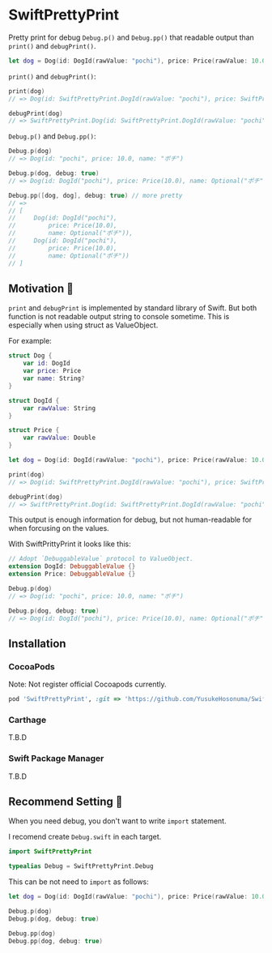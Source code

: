 # SwiftPrettyPrint

Pretty print for debug `Debug.p()` and `Debug.pp()` that readable output than `print()` and `debugPrint()`.

```swift
let dog = Dog(id: DogId(rawValue: "pochi"), price: Price(rawValue: 10.0), name: "ポチ")
```

`print()` and `debugPrint()`:

```swift
print(dog)
// => Dog(id: SwiftPrettyPrint.DogId(rawValue: "pochi"), price: SwiftPrettyPrint.Price(rawValue: 10.0), name: Optional("ポチ"))

debugPrint(dog)
// => SwiftPrettyPrint.Dog(id: SwiftPrettyPrint.DogId(rawValue: "pochi"), price: SwiftPrettyPrint.Price(rawValue: 10.0), name: Optional("ポチ"))s
```

`Debug.p()` and `Debug.pp()`:

```swift
Debug.p(dog)
// => Dog(id: "pochi", price: 10.0, name: "ポチ")

Debug.p(dog, debug: true)
// => Dog(id: DogId("pochi"), price: Price(10.0), name: Optional("ポチ"))

Debug.pp([dog, dog], debug: true) // more pretty
// =>
// [
//     Dog(id: DogId("pochi"),
//         price: Price(10.0),
//         name: Optional("ポチ")),
//     Dog(id: DogId("pochi"),
//         price: Price(10.0),
//         name: Optional("ポチ"))
// ]
```

## Motivation 💪

`print` and `debugPrint` is implemented by standard library of Swift.
But both function is not readable output string to console sometime.
This is especially when using struct as ValueObject.

For example:

```swift
struct Dog {
    var id: DogId
    var price: Price
    var name: String?
}

struct DogId {
    var rawValue: String
}

struct Price {
    var rawValue: Double
}

let dog = Dog(id: DogId(rawValue: "pochi"), price: Price(rawValue: 10.0), name: "ポチ")

print(dog)
// => Dog(id: SwiftPrettyPrint.DogId(rawValue: "pochi"), price: SwiftPrettyPrint.Price(rawValue: 10.0), name: Optional("ポチ"))

debugPrint(dog)
// => SwiftPrettyPrint.Dog(id: SwiftPrettyPrint.DogId(rawValue: "pochi"), price: SwiftPrettyPrint.Price(rawValue: 10.0), name: Optional("ポチ"))
```

This output is enough information for debug,
but not human-readable for when forcusing on the values.

With SwiftPrittyPrint it looks like this:

```swift
// Adopt `DebuggableValue` protocol to ValueObject.
extension DogId: DebuggableValue {}
extension Price: DebuggableValue {}

Debug.p(dog)
// => Dog(id: "pochi", price: 10.0, name: "ポチ")

Debug.p(dog, debug: true)
// => Dog(id: DogId("pochi"), price: Price(10.0), name: Optional("ポチ"))
```

## Installation

### CocoaPods

Note: Not register official Cocoapods currently.

```ruby
pod 'SwiftPrettyPrint', :git => 'https://github.com/YusukeHosonuma/SwiftPrettyPrint.git', :tag => '0.0.1'
```

### Carthage

T.B.D

### Swift Package Manager

T.B.D

## Recommend Setting 📝

When you need debug, you don't want to write `import` statement.

I recomend create `Debug.swift` in each target.

```swift
import SwiftPrettyPrint

typealias Debug = SwiftPrettyPrint.Debug
```

This can be not need to `import` as follows:

```swift
let dog = Dog(id: DogId(rawValue: "pochi"), price: Price(rawValue: 10.0), name: "ポチ")

Debug.p(dog)
Debug.p(dog, debug: true)

Debug.pp(dog)
Debug.pp(dog, debug: true)
```
